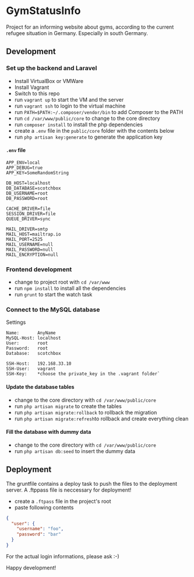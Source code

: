# GymStatusInfo

Project for an informing website about gyms, according to the current refugee situation in Germany. Especially in south Germany.

## Development

### Set up the backend and Laravel

- Install VirtualBox or VMWare
- Install Vagrant
- Switch to this repo
- run `vagrant up` to start the VM and the server
- run `vagrant ssh` to login to the virtual machine
- run `PATH=$PATH:~/.composer/vendor/bin` to add Composer to the PATH
- run `cd /var/www/public/core` to change to the core directory
- run `composer install` to install the php dependencies
- create a `.env` file in the `public/core` folder with the contents below
- run `php artisan key:generate` to generate the application key

#### `.env` file

```
APP_ENV=local
APP_DEBUG=true
APP_KEY=SomeRandomString

DB_HOST=localhost
DB_DATABASE=scotchbox
DB_USERNAME=root
DB_PASSWORD=root

CACHE_DRIVER=file
SESSION_DRIVER=file
QUEUE_DRIVER=sync

MAIL_DRIVER=smtp
MAIL_HOST=mailtrap.io
MAIL_PORT=2525
MAIL_USERNAME=null
MAIL_PASSWORD=null
MAIL_ENCRYPTION=null
```


### Frontend development

- change to project root with `cd /var/www`
- run `npm install` to install all the dependencies
- run `grunt` to start the watch task


### Connect to the MySQL database

Settings
```
Name:       AnyName
MySQL-Host: localhost
User:       root
Password:   root
Database:   scotchbox

SSH-Host:   192.168.33.10
SSH-User:   vagrant
SSH-Key:    *choose the private_key in the .vagrant folder`
```

#### Update the database tables

- change to the core directory with `cd /var/www/public/core`
- run `php artisan migrate` to create the tables
- run `php artisan migrate:rollback` to rollback the migration
- run `php artisan migrate:refresh`to rollback and create everything clean

#### Fill the database with dummy data

- change to the core directory with `cd /var/www/public/core`
- run `php artisan db:seed` to insert the dummy data


## Deployment

The gruntfile contains a deploy task to push the files to the deployment server. A .ftppass file is neccessary for deployment!

- create a `.ftpass` file in the project's root
- paste following contents

```json
{
  "user": {
    "username": "foo",
    "password": "bar"
  }
}
```

For the actual login informations, please ask :-)

Happy development!

